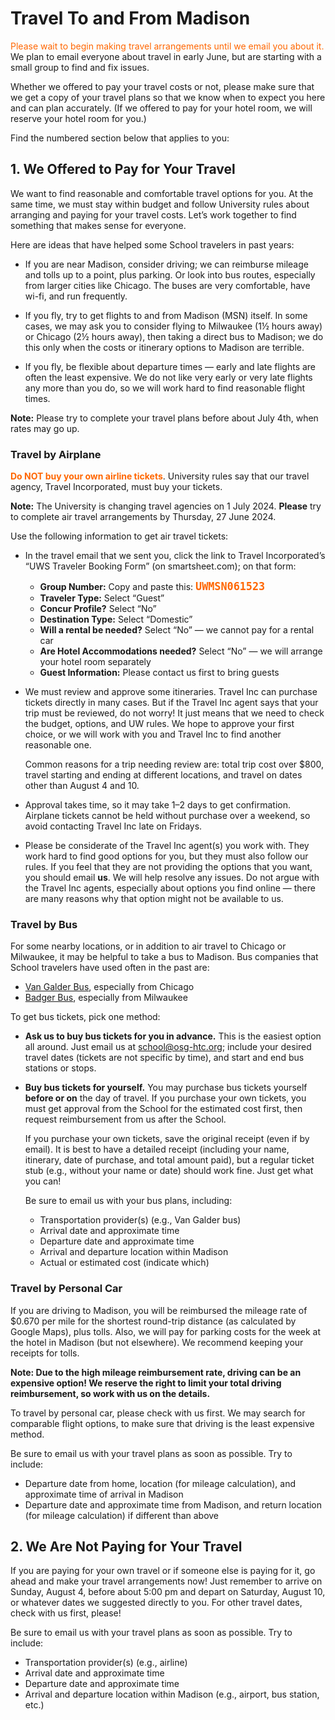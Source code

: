 # Travel To and From Madison

<span style="color: #FF6600;">Please wait to begin making travel arrangements until we email you about it.</span>
We plan to email everyone about travel in early June,
but are starting with a small group to find and fix issues.

Whether we offered to pay your travel costs or not,
please make sure that we get a copy of your travel plans so that we know when to expect you here and can plan accurately.
(If we offered to pay for your hotel room, we will reserve your hotel room for you.)

Find the numbered section below that applies to you:

## 1. We Offered to Pay for Your Travel

We want to find reasonable and comfortable travel options for you.
At the same time, we must stay within budget and
follow University rules about arranging and paying for your travel costs.
Let&rsquo;s work together to find something that makes sense for everyone.

Here are ideas that have helped some School travelers in past years:

-   If you are near Madison, consider driving;
    we can reimburse mileage and tolls up to a point, plus parking.
    Or look into bus routes, especially from larger cities like Chicago.
    The buses are very comfortable, have wi-fi, and run frequently.

-   If you fly, try to get flights to and from Madison (MSN) itself.
    In some cases, we may ask you to consider flying to
    Milwaukee (1&frac12; hours away) or Chicago (2&frac12; hours away),
    then taking a direct bus to Madison;
    we do this only when the costs or itinerary options to Madison are terrible.

-   If you fly, be flexible about departure times &mdash;
    early and late flights are often the least expensive.
    We do not like very early or very late flights any more than you do,
    so we will work hard to find reasonable flight times.

**Note:** Please try to complete your travel plans before about July 4th, when rates may go up.

### Travel by Airplane

<span style="color: #FF6600; font-weight: bold;">Do NOT buy your own airline tickets</span>.
University rules say that our travel agency, Travel Incorporated, must buy your tickets.

**Note:** The University is changing travel agencies on 1 July 2024.
**Please** try to complete air travel arrangements by Thursday, 27 June 2024.

Use the following information to get air travel tickets:

-   In the travel email that we sent you,
    click the link to Travel Incorporated&rsquo;s &ldquo;UWS Traveler Booking Form&rdquo;
    (on smartsheet.com);
    on that form:

    -   **Group Number:** Copy and paste this:
        <span style="color: #FF6600; font-family: monospace; font-size: 120%; font-weight: bold;">UWMSN061523</span>
    -   **Traveler Type:** Select &ldquo;Guest&rdquo;
    -   **Concur Profile?** Select &ldquo;No&rdquo;
    -   **Destination Type:** Select &ldquo;Domestic&rdquo;
    -   **Will a rental be needed?** Select &ldquo;No&rdquo; &mdash; we cannot pay for a rental car
    -   **Are Hotel Accommodations needed?** Select &ldquo;No&rdquo; &mdash; we will arrange your hotel room separately
    -   **Guest Information:** Please contact us first to bring guests

-   We must review and approve some itineraries.
    Travel Inc can purchase tickets directly in many cases.
    But if the Travel Inc agent says that your trip must be reviewed, do not worry!
    It just means that we need to check the budget, options, and UW rules.
    We hope to approve your first choice,
    or we will work with you and Travel Inc to find another reasonable one.

    Common reasons for a trip needing review are:
    total trip cost over $800,
    travel starting and ending at different locations,
    and travel on dates other than August 4 and 10.

-   Approval takes time, so it may take 1&ndash;2 days to get confirmation.
    Airplane tickets cannot be held without purchase over a weekend,
    so avoid contacting Travel Inc late on Fridays.

-   Please be considerate of the Travel Inc agent(s) you work with.
    They work hard to find good options for you, but they must also follow our rules.
    If you feel that they are not providing the options that you want, you should email **us**.
    We will help resolve any issues.
    Do not argue with the Travel Inc agents, especially about options you find online&nbsp;&mdash;
    there are many reasons why that option might not be available to us.

### Travel by Bus

For some nearby locations,
or in addition to air travel to Chicago or Milwaukee,
it may be helpful to take a bus to Madison.
Bus companies that School travelers have used often in the past are:

-   [Van Galder Bus](https://www.coachusa.com/airport-transportation/van-galder/bus-schedule),
    especially from Chicago
-   [Badger Bus](https://badgerbus.com),
    especially from Milwaukee

To get bus tickets, pick one method:

-   **Ask us to buy bus tickets for you in advance.**
    This is the easiest option all around.
    Just email us at <school@osg-htc.org>;
    include your desired travel dates (tickets are not specific by time),
    and start and end bus stations or stops.

-   **Buy bus tickets for yourself.**
    You may purchase bus tickets yourself **before or on** the day of travel.
    If you purchase your own tickets,
    you must get approval from the School for the estimated cost first,
    then request reimbursement from us after the School.

    If you purchase your own tickets,
    save the original receipt (even if by email).
    It is best to have a detailed receipt
    (including your name, itinerary, date of purchase, and total amount paid),
    but a regular ticket stub (e.g., without your name or date) should work fine.
    Just get what you can!

    Be sure to email us with your bus plans, including:

    -   Transportation provider(s) (e.g., Van Galder bus)
    -   Arrival date and approximate time
    -   Departure date and approximate time
    -   Arrival and departure location within Madison
    -   Actual or estimated cost (indicate which)

### Travel by Personal Car

If you are driving to Madison,
you will be reimbursed the mileage rate of $0.670 per mile
for the shortest round-trip distance (as calculated by Google Maps), plus tolls.
Also, we will pay for parking costs for the week at the hotel in Madison (but not elsewhere).
We recommend keeping your receipts for tolls.

**Note:
Due to the high mileage reimbursement rate, driving can be an expensive option!
We reserve the right to limit your total driving reimbursement,
so work with us on the details.**

To travel by personal car, please check with us first.
We may search for comparable flight options, to make sure that driving is the least expensive method.

Be sure to email us with your travel plans as soon as possible.
Try to include:

-   Departure date from home, location (for mileage calculation), and approximate time of arrival in Madison
-   Departure date and approximate time from Madison, and return location (for mileage calculation) if different than above


## 2. We Are Not Paying for Your Travel

If you are paying for your own travel or if someone else is paying for it,
go ahead and make your travel arrangements now!
Just remember to arrive on Sunday, August 4, before about 5:00 pm and depart on Saturday, August 10,
or whatever dates we suggested directly to you.
For other travel dates, check with us first, please!

Be sure to email us with your travel plans as soon as possible.
Try to include:

-   Transportation provider(s) (e.g., airline)
-   Arrival date and approximate time
-   Departure date and approximate time
-   Arrival and departure location within Madison (e.g., airport, bus station, etc.)
